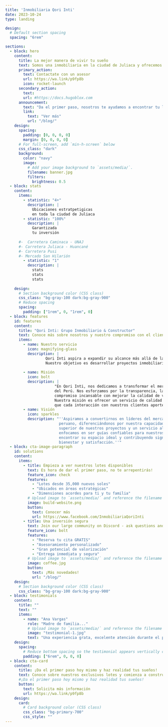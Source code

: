 ```yaml
---
title: 'Inmobiliaria Qori Inti'
date: 2023-10-24
type: landing

design:
  # Default section spacing
  spacing: "6rem"

sections:
  - block: hero
    content:
      title: La mejor manera de vivir tu sueño
      text: Somos una inmobiliaria en la ciudad de Juliaca y ofrecemos lotes a precios asequibles para toda la población.
      primary_action:
        text: Contactate con un asesor
        url: https://wa.link/p9fp8b
        icon: rocket-launch
      secondary_action:
        text: 
        url: #https://docs.hugoblox.com
      announcement:
        text: "Da el primer paso, nosotros te ayudamos a encontrar tu lote"
        link:
          text: "Ver más"
          url: "/blog/"
    design:
      spacing:
        padding: [0, 0, 0, 0]
        margin: [0, 0, 0, 0]
      # For full-screen, add `min-h-screen` below
      css_class: "dark"
      background:
        color: "navy"
        image:
          # Add your image background to `assets/media/`.
          filename: banner.jpg
          filters:
            brightness: 0.5
  - block: stats
    content:
      items:
        - statistic: "4+"
          description: |
            Ubicaciones estratpetigicas                 
            en toda la ciudad de Juliaca 
        - statistic: "100%"
          description: |
            Garantizada                   
            tu inversión
                       
      #-  Carretera Caminaca - UNAJ  
      #- Carretera Juliaca - Huancané
      #- Carretera Pusi
      #- Mercado San Hilarión
        - statistic: "1"
          description: |
            stats   
            stats   
            stats
        
    design:
      # Section background color (CSS class)
      css_class: "bg-gray-100 dark:bg-gray-900"
      # Reduce spacing
      spacing:
        padding: ["1rem", 0, "1rem", 0]
  - block: features
    id: features
    content:
      title: "Qori Inti: Grupo Inmobiliario & Constructor"
      text: Conoce más sobre nosotros y nuestro compromiso con el cliente.
      items:
        - name: Nuestro servicio
          icon: magnifying-glass
          description: |
                  Qori Inti aspira a expandir su alcance más allá de la venta de lotes. 
                  Nuestro objetivo es desarrollar proyectos inmobiliarios completos, desde la adquisición de terrenos hasta la construcción de urbanizaciones, reflejando nuestra misión y visión de innovación y excelencia.
                      
        - name: Misión
          icon: bolt
          description: |
                      "En Qori Inti, nos dedicamos a transformar el mercado inmobiliario del sur 
                      del Perú. Nos esforzamos por la transparencia, la innovación y un 
                      compromiso incansable con mejorar la calidad de vida de nuestros clientes. 
                      Nuestra misión es ofrecer un servicio de calidad excepcional, asegurando 
                      que cada interacción con nuestros clientes aporte valor y satisfacción".
        - name: Visión
          icon: sparkles
          description: "''Aspiramos a convertirnos en líderes del mercado inmobiliario del altiplano 
                        peruano, diferenciándonos por nuestra capacidad innovadora, la calidad 
                        superior de nuestros proyectos y un servicio al cliente insuperable. Nos 
                        enfocamos en ser guías confiables para nuestros clientes, ayudándoles a 
                        encontrar su espacio ideal y contribuyendo significativamente a su 
                        bienestar y satisfacción.''"
  - block: cta-image-paragraph
    id: solutions
    content:
      items:
        - title: Empieza a ver nuestros lotes disponibles
          text: Es hora de dar el primer paso, no te arrepentirás!
          feature_icon: check
          features:
            - "Lotes desde 35,000 nuevos soles"
            - "Ubicados en áreas estratégicas"
            - "Dimensiones acordes para ti y tu familia"
          # Upload image to `assets/media/` and reference the filename here
          image: build-website.png
          button:
            text: Conocer más
            url: https://www.facebook.com/InmobiliariaQoriInti
        - title: Una inversión segura
          text: Join our large community on Discord - ask questions and get live responses
          feature_icon: bolt
          features:
            - "Reserva tu cita GRATIS"
            - "Asesoramiento personalizado"
            - "Gran potencial de valorización"
            - "Entrega inmediata y segura"
          # Upload image to `assets/media/` and reference the filename here
          image: coffee.jpg
          button:
            text: ¡Más novedades!
            url: "/blog/"
    design:
      # Section background color (CSS class)
      css_class: "bg-gray-100 dark:bg-gray-900"
  - block: testimonials
    content:
      title: ""
      text: ""
      items:
        - name: "Ana Vargas"
          role: "Madre de familia..."
          # Upload image to `assets/media/` and reference the filename here
          image: "testimonial-1.jpg"
          text: "Una experiencia grata, excelente atención durante el proceso de compra, no dudo que fue un paso hacia adelante para mi familia y yo"
    design:
      spacing:
        # Reduce bottom spacing so the testimonial appears vertically centered between sections
        padding: ["6rem", 0, 0, 0]
  - block: cta-card
    content:
      title: ¡Da el primer paso hoy mismo y haz realidad tus sueños!
      text: Conoce sobre nuestros exclusivos lotes y comienza a construir el futuro que deseas, ¡A un solo clic de distancia!
      #¡Da el primer paso hoy mismo y haz realidad tus sueños!
      button:
        text: Solicita más información
        url: https://wa.link/p9fp8b
    design:
      card:
        # Card background color (CSS class)
        css_class: "bg-primary-700"
        css_style: ""
---
```

